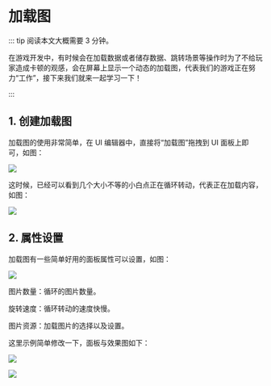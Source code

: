 # 加载图

::: tip 阅读本文大概需要 3 分钟。

在游戏开发中，有时候会在加载数据或者储存数据、跳转场景等操作时为了不给玩家造成卡顿的观感，会在屏幕上显示一个动态的加载图，代表我们的游戏正在努力“工作”，接下来我们就来一起学习一下！

:::

## 1. 创建加载图

加载图的使用非常简单，在 UI 编辑器中，直接将“加载图”拖拽到 UI 面板上即可，如图：

![](https://wstatic-a1.233leyuan.com/productdocs/static/boxcnwNxTyOPnB4yleeURDs5vQc.png)

这时候，已经可以看到几个大小不等的小白点正在循环转动，代表正在加载内容，如图：

![](https://wstatic-a1.233leyuan.com/productdocs/static/boxcn8VfJtfTm5F50GPS220zsNe.gif)

## 2. 属性设置

加载图有一些简单好用的面板属性可以设置，如图：

![](https://wstatic-a1.233leyuan.com/productdocs/static/boxcnyVImeQk9NPlyJO1UFRcWkh.png)

图片数量：循环的图片数量。

旋转速度：循环转动的速度快慢。

图片资源：加载图片的选择以及设置。

这里示例简单修改一下，面板与效果图如下：

![](https://wstatic-a1.233leyuan.com/productdocs/static/boxcn0FLHLxZeT0fuzsRBT19yDd.png)

![](https://wstatic-a1.233leyuan.com/productdocs/static/boxcnjX6062NPpge4Ntm8P0QPjf.gif)